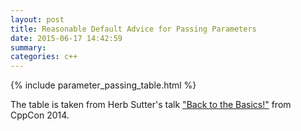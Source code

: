 ```yaml
---
layout: post
title: Reasonable Default Advice for Passing Parameters
date: 2015-06-17 14:42:59
summary: 
categories: c++
---
```


{% include parameter_passing_table.html %}

The table is taken from Herb Sutter's talk ["Back to the Basics!"](https://youtu.be/xnqTKD8uD64) from CppCon 2014.

